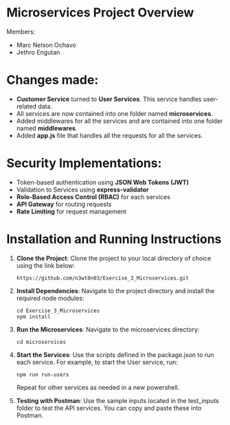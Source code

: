 # Microservices Project Overview

Members:

- Marc Nelson Ochavo
- Jethro Engutan

# Changes made:

- **Customer Service** turned to **User Services**. This service handles user-related data.
- All services are now contained into one folder named **microservices**.
- Added middlewares for all the services and are contained into one folder named **middlewares**.
- Added **app.js** file that handles all the requests for all the services.

# Security Implementations:

- Token-based authentication using **JSON Web Tokens (JWT)**
- Validation to Services using **express-validator**
- **Role-Based Access Control (RBAC)** for each services
- **API Gateway** for routing requests
- **Rate Limiting** for request management

# Installation and Running Instructions

1. **Clone the Project**: Clone the project to your local directory of choice using the link below:

   ```
   https://github.com/n3wt0n03/Exercise_3_Microservices.git

   ```

2. **Install Dependencies**: Navigate to the project directory and install the required node modules:

   ```
   cd Exercise_3_Microservices
   npm install
   ```

3. **Run the Microservices**: Navigate to the microservices directory:

   ```
   cd microservices
   ```

4. **Start the Services**: Use the scripts defined in the package.json to run each service. For example, to start the User service, run:

   ```
   npm run run-users
   ```

   Repeat for other services as needed in a new powershell.

5. **Testing with Postman**: Use the sample inputs located in the test_inputs folder to test the API services. You can copy and paste these into Postman.
